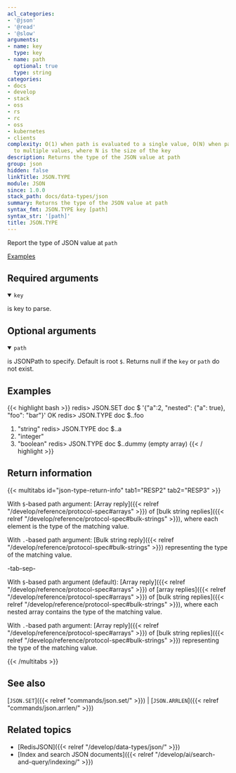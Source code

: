 ```yaml
---
acl_categories:
- '@json'
- '@read'
- '@slow'
arguments:
- name: key
  type: key
- name: path
  optional: true
  type: string
categories:
- docs
- develop
- stack
- oss
- rs
- rc
- oss
- kubernetes
- clients
complexity: O(1) when path is evaluated to a single value, O(N) when path is evaluated
  to multiple values, where N is the size of the key
description: Returns the type of the JSON value at path
group: json
hidden: false
linkTitle: JSON.TYPE
module: JSON
since: 1.0.0
stack_path: docs/data-types/json
summary: Returns the type of the JSON value at path
syntax_fmt: JSON.TYPE key [path]
syntax_str: '[path]'
title: JSON.TYPE
---
```

Report the type of JSON value at `path`

[Examples](#examples)

## Required arguments

<details open><summary><code>key</code></summary> 

is key to parse.
</details>

## Optional arguments

<details open><summary><code>path</code></summary> 

is JSONPath to specify. Default is root `$`. Returns null if the `key` or `path` do not exist.

</details>

## Examples

{{< highlight bash >}}
redis> JSON.SET doc $ '{"a":2, "nested": {"a": true}, "foo": "bar"}'
OK
redis> JSON.TYPE doc $..foo
1) "string"
redis> JSON.TYPE doc $..a
1) "integer"
2) "boolean"
redis> JSON.TYPE doc $..dummy
(empty array)
{{< / highlight >}}

## Return information

{{< multitabs id="json-type-return-info"
    tab1="RESP2"
    tab2="RESP3" >}}

With `$`-based path argument: [Array reply]({{< relref "/develop/reference/protocol-spec#arrays" >}}) of [bulk string replies]({{< relref "/develop/reference/protocol-spec#bulk-strings" >}}), where each element is the type of the matching value.

With `.`-based path argument: [Bulk string reply]({{< relref "/develop/reference/protocol-spec#bulk-strings" >}}) representing the type of the matching value.

-tab-sep-

With `$`-based path argument (default): [Array reply]({{< relref "/develop/reference/protocol-spec#arrays" >}}) of [array replies]({{< relref "/develop/reference/protocol-spec#arrays" >}}) of [bulk string replies]({{< relref "/develop/reference/protocol-spec#bulk-strings" >}}), where each nested array contains the type of the matching value.

With `.`-based path argument: [Array reply]({{< relref "/develop/reference/protocol-spec#arrays" >}}) of [bulk string replies]({{< relref "/develop/reference/protocol-spec#bulk-strings" >}}) representing the type of the matching value.

{{< /multitabs >}}

## See also

[`JSON.SET`]({{< relref "commands/json.set/" >}}) | [`JSON.ARRLEN`]({{< relref "commands/json.arrlen/" >}}) 

## Related topics

* [RedisJSON]({{< relref "/develop/data-types/json/" >}})
* [Index and search JSON documents]({{< relref "/develop/ai/search-and-query/indexing/" >}})
